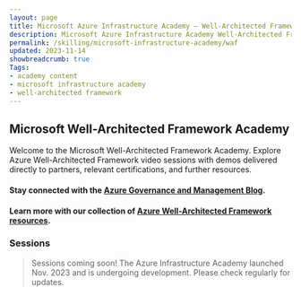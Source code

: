 ```yaml
---
layout: page
title: Microsoft Azure Infrastructure Academy — Well-Architected Framework
description: Microsoft Azure Infrastructure Academy Well-Architected Framework.
permalink: /skilling/microsoft-infrastructure-academy/waf
updated: 2023-11-14
showbreadcrumb: true
Tags:
- academy content
- microsoft infrastructure academy
- well-architected framework
---
```


## Microsoft Well-Architected Framework Academy
Welcome to the Microsoft Well-Architected Framework Academy. Explore Azure Well-Architected Framework video sessions with demos delivered directly to partners, relevant certifications, and further resources.

#### Stay connected with the [Azure Governance and Management Blog](https://techcommunity.microsoft.com/t5/azure-governance-and-management/bg-p/AzureGovernanceandManagementBlog).

#### Learn more with our collection of [Azure Well-Architected Framework resources](/PartnerResources/skilling/microsoft-infrastructure-academy/resources/azure-waf).

### Sessions

> Sessions coming soon! The Azure Infrastructure Academy launched Nov. 2023 and is undergoing development. Please check regularly for updates.
